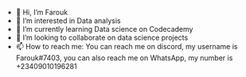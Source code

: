 - 👋 Hi, I’m Farouk
- 👀 I’m interested in Data analysis
- 🌱 I’m currently learning Data science on Codecademy
- 💞️ I’m looking to collaborate on data science projects
- 📫 How to reach me: You can reach me on discord, my username is Farouk#7403, you can also reach me on WhatsApp, my number is +23409010196281

<!---
Faaso/Faaso is a ✨ special ✨ repository because its `README.md` (this file) appears on your GitHub profile.
You can click the Preview link to take a look at your changes.
--->
